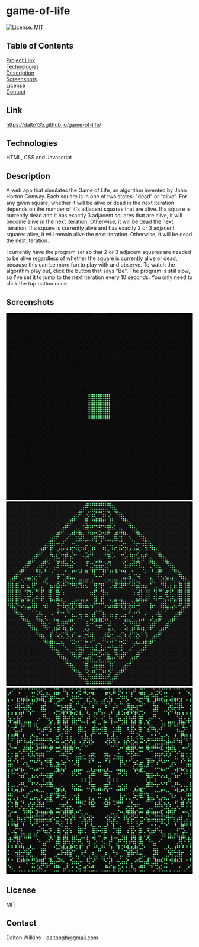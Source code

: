 # game-of-life

[![License: MIT](https://img.shields.io/badge/License-MIT-blue.svg)](https://opensource.org/licenses/MIT)

## Table of Contents
[Project Link](#Link)  
[Technologies](#Technologies)  
[Description](#Description)  
[Screenshots](#Screenshots)  
[License](#License)  
[Contact](#Contact)

## Link
https://dalto135.github.io/game-of-life/

## Technologies
HTML, CSS and Javascript

## Description
A web app that simulates the Game of Life, an algorithm invented by John Horton Conway. Each square is in one of two states: "dead" or "alive". For any given square, whether it will be alive or dead in the next iteration depends on the number of it's adjacent squares that are alive. If a square is currently dead and it has exactly 3 adjacent squares that are alive, it will become alive in the next iteration. Otherwise, it will be dead the next iteration. If a square is currently alive and has exactly 2 or 3 adjacent squares alive, it will remain alive the next iteration. Otherwise, it will be dead the next iteration.

I currently have the program set so that 2 or 3 adjacent squares are needed to be alive regardless of whether the square is currently alive or dead, because this can be more fun to play with and observe. To watch the algorithm play out, click the button that says "Be". The program is still slow, so I've set it to jump to the next iteration every 10 seconds. You only need to click the top button once.

## Screenshots
![Start Iteration](assets/images/one.png)
![Middle Iteration](assets/images/two.png)
![Later Iteration](assets/images/three.png)

## License
MIT

## Contact
Dalton Wilkins - daltongh@gmail.com